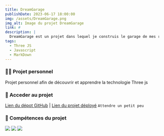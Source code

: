 ```yaml
---
title: DreamGarage
publishDate: 2023-06-17 18:00:00
img: /assets/DreamGarage.png
img_alt: Image du projet DreamGarage
link: #
description: |
  DreamGarage est un projet dans lequel je construis le garage de mes rêves. C'est un moyen de découvrir la technologie Three.js.
tags:
  - Three JS
  - Javascript
  - MarkDown
---
```


### 👨‍🎓 Projet personnel

Projet personnel afin de découvrir et apprendre la technologie Three js

### 📁 Acceder au projet

[Lien du dépot GitHub](https://github.com/alexandrebrgn/DreamGarage) | [Lien du projet déployé](https://dreamgarage.vercel.app/) `Attendre un petit peu`


### 💼 Compétences du projet

<img src='https://img.shields.io/badge/threejs-black?style=for-the-badge&logo=three.js&logoColor=white'>
<img src='https://img.shields.io/badge/vite-%23646CFF.svg?style=for-the-badge&logo=vite&logoColor=white'>
<img src="https://img.shields.io/badge/markdown-%23000000.svg?style=for-the-badge&logo=markdown&logoColor=white">